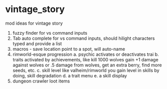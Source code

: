 # vintage_story
mod ideas for vintage story
1. fuzzy finder for vs command inputs
2. Tab auto complete for vs command inputs, should hilight characters typed and provide a list 
3. macros - save location point to a spot, will auto-name
4. rimworld-esque progression
   a. psychic activates or deactivates trai
   b. traits activated by achievements, like kill 1000 wolves gain +1 damage against wolves or .5 damage from wolves, get an extra berry, find more seeds, etc.
   c. skill level like valheim/rimworld you gain level in skills by doing, skill degradation
   d. a trait menu
   e. a skill display
6. dungeon crawler loot items

